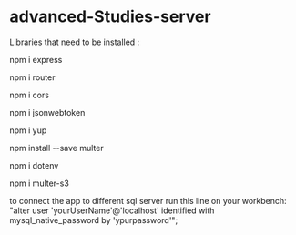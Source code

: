 # advanced-Studies-server

Libraries that need to be installed :


npm i express

npm i router

npm i cors

npm i jsonwebtoken

npm i yup

npm install --save multer

npm i dotenv

npm i multer-s3



to connect the app to different sql server run this line on your workbench:
"alter user  'yourUserName'@'localhost' identified with mysql_native_password by 'ypurpassword'";